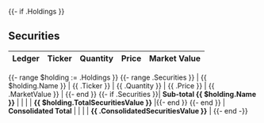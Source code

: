 {{- if .Holdings }}

## Securities

| Ledger | Ticker | Quantity | Price | Market Value |
|:---|:---|---:|---:|---:|
{{- range $holding := .Holdings }}
{{- range .Securities }}
| {{ $holding.Name }} | {{ .Ticker }} | {{ .Quantity }} | {{ .Price }} | {{ .MarketValue }} |
{{- end }}
{{- if .Securities }}| **Sub-total {{ $holding.Name }}** | | | | **{{ $holding.TotalSecuritiesValue }}** |{{- end }}
{{- end }}
| **Consolidated Total** | | | | **{{ .ConsolidatedSecuritiesValue }}** |
{{- end -}}